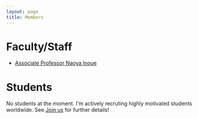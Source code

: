 ```yaml
---
layout: page
title: Members
---
```


# Faculty/Staff

- [Associate Professor Naoya Inoue](https://naoya-i.github.io/)


# Students

No students at the moment.
I'm actively recruting highly motivated students worldwide.
See [Join us](https://rebelsnlu-jaist.github.io/joinus.html) for further details!
